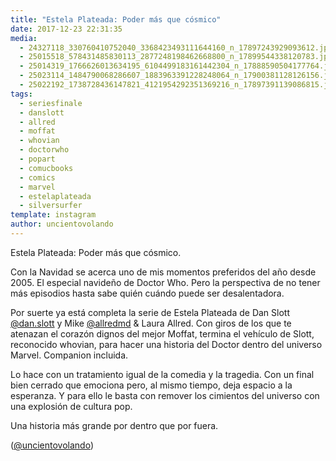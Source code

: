 ```yaml
---
title: "Estela Plateada: Poder más que cósmico"
date: 2017-12-23 22:31:35
media: 
  - 24327118_330760410752040_3368423493111644160_n_17897243929093612.jpg
  - 25015518_578431485830113_2877248198462668800_n_17899544338120783.jpg
  - 25014319_1766626013634195_6104499183161442304_n_17888590504177764.jpg
  - 25023114_1484790068286607_1883963391228248064_n_17900381128126156.jpg
  - 25022192_1738728436147821_4121954292351369216_n_17897391139086815.jpg
tags: 
  - seriesfinale
  - danslott
  - allred
  - moffat
  - whovian
  - doctorwho
  - popart
  - comucbooks
  - comics
  - marvel
  - estelaplateada
  - silversurfer
template: instagram
author: uncientovolando
---
```


Estela Plateada: Poder más que cósmico.


Con la Navidad se acerca uno de mis momentos preferidos del año desde 2005. El especial navideño de Doctor Who. Pero la perspectiva de no tener más episodios hasta sabe quién cuándo puede ser desalentadora.


Por suerte ya está completa la serie de Estela Plateada de Dan Slott [@dan.slott](https://instagram.com/dan.slott) y Mike [@allredmd](https://instagram.com/allredmd) & Laura Allred. Con giros de los que te atenazan el corazón dignos del mejor Moffat, termina el vehículo de Slott, reconocido whovian, para hacer una historia del Doctor dentro del universo Marvel. Companion incluida.


Lo hace con un tratamiento igual de la comedia y la tragedia. Con un final bien cerrado que emociona pero, al mismo tiempo, deja espacio a la esperanza. Y para ello le basta con remover los cimientos del universo con una explosión de cultura pop.


Una historia más grande por dentro que por fuera.


([@uncientovolando](https://instagram.com/uncientovolando))

